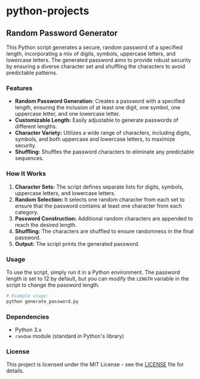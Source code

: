 # python-projects




## Random Password Generator

This Python script generates a secure, random password of a specified length, incorporating a mix of digits, symbols, uppercase letters, and lowercase letters. The generated password aims to provide robust security by ensuring a diverse character set and shuffling the characters to avoid predictable patterns.

### Features

- **Random Password Generation:** Creates a password with a specified length, ensuring the inclusion of at least one digit, one symbol, one uppercase letter, and one lowercase letter.
- **Customizable Length:** Easily adjustable to generate passwords of different lengths.
- **Character Variety:** Utilizes a wide range of characters, including digits, symbols, and both uppercase and lowercase letters, to maximize security.
- **Shuffling:** Shuffles the password characters to eliminate any predictable sequences.

### How It Works

1. **Character Sets:** The script defines separate lists for digits, symbols, uppercase letters, and lowercase letters.
2. **Random Selection:** It selects one random character from each set to ensure that the password contains at least one character from each category.
3. **Password Construction:** Additional random characters are appended to reach the desired length.
4. **Shuffling:** The characters are shuffled to ensure randomness in the final password.
5. **Output:** The script prints the generated password.

### Usage

To use the script, simply run it in a Python environment. The password length is set to 12 by default, but you can modify the `LENGTH` variable in the script to change the password length.

```python
# Example usage:
python generate_password.py
```

### Dependencies

- Python 3.x
- `random` module (standard in Python's library)

### License

This project is licensed under the MIT License - see the [LICENSE](LICENSE) file for details.
